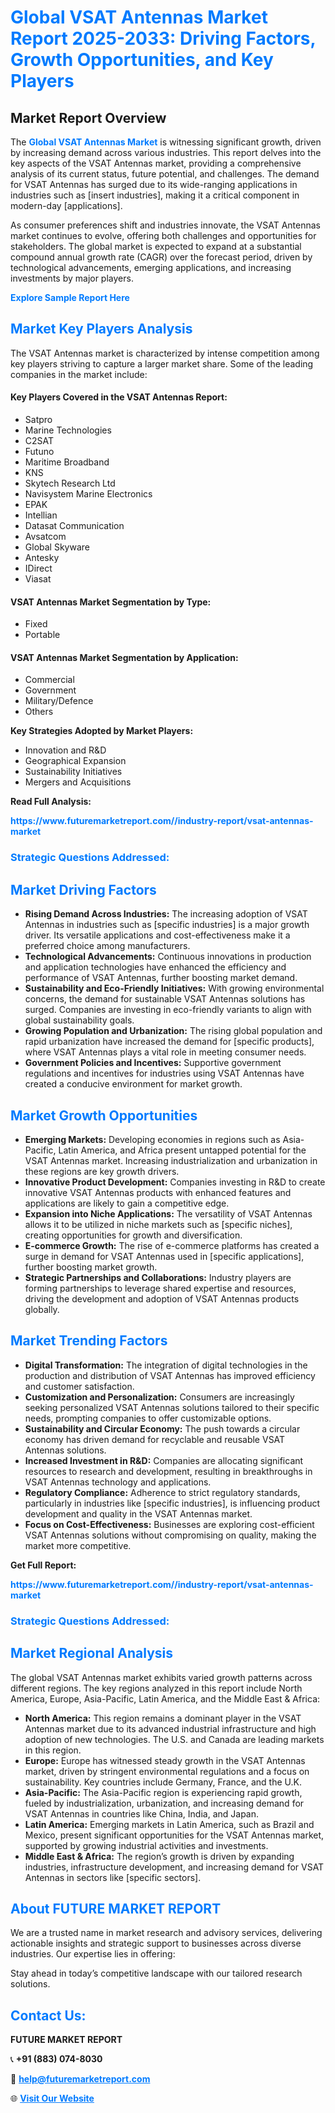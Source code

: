 <h1 style="color: #007BFF;">Global VSAT Antennas Market Report 2025-2033: Driving Factors, Growth Opportunities, and Key Players</h1>

<section id="overview">
<h2>Market Report Overview</h2>
<p>The <a href="https://www.futuremarketreport.com//industry-report/vsat-antennas-market" style="color: #007BFF; text-decoration: none;"><strong>Global VSAT Antennas Market</strong></a> is witnessing significant growth, driven by increasing demand across various industries. This report delves into the key aspects of the VSAT Antennas market, providing a comprehensive analysis of its current status, future potential, and challenges. The demand for VSAT Antennas has surged due to its wide-ranging applications in industries such as [insert industries], making it a critical component in modern-day [applications].</p>
<p>As consumer preferences shift and industries innovate, the VSAT Antennas market continues to evolve, offering both challenges and opportunities for stakeholders. The global market is expected to expand at a substantial compound annual growth rate (CAGR) over the forecast period, driven by technological advancements, emerging applications, and increasing investments by major players.</p>
</section>

<section id="overview">
<p><a href="https://www.futuremarketreport.com//request-sample/reportId=75561" style="color: #007BFF; text-decoration: none;"><strong>Explore Sample Report Here</strong></a></p>
</section>

<section id="key-players">
<h2 style="color: #007BFF;">Market Key Players Analysis</h2>
<p>The VSAT Antennas market is characterized by intense competition among key players striving to capture a larger market share. Some of the leading companies in the market include:</p>
<h4>Key Players Covered in the VSAT Antennas Report:</h4>
<ul><li>Satpro</li><li>Marine Technologies</li><li>C2SAT</li><li>Futuno</li><li>Maritime Broadband</li><li>KNS</li><li>Skytech Research Ltd</li><li>Navisystem Marine Electronics</li><li>EPAK</li><li>Intellian</li><li>Datasat Communication</li><li>Avsatcom</li><li>Global Skyware</li><li>Antesky</li><li>IDirect</li><li>Viasat</li></ul>
<h4>VSAT Antennas Market Segmentation by Type:</h4>
<ul><li>Fixed</li><li>Portable</li></ul>

<h4>VSAT Antennas Market Segmentation by Application:</h4>
<ul><li>Commercial</li><li>Government</li><li>Military/Defence</li><li>Others</li></ul>
<p><strong>Key Strategies Adopted by Market Players:</strong></p>
<ul>
<li>Innovation and R&D</li>
<li>Geographical Expansion</li>
<li>Sustainability Initiatives</li>
<li>Mergers and Acquisitions</li>
</ul>
</section>

<section>
<p><strong>Read Full Analysis: </strong></p><a href="https://www.futuremarketreport.com//industry-report/vsat-antennas-market" style="color: #007BFF; text-decoration: none;"><strong>https://www.futuremarketreport.com//industry-report/vsat-antennas-market</strong></a>
<h3 style="color: #007BFF;">Strategic Questions Addressed:</h3>
</section>

<section id="driving-factors">
<h2 style="color: #007BFF;">Market Driving Factors</h2>
<ul>
<li><strong>Rising Demand Across Industries:</strong> The increasing adoption of VSAT Antennas in industries such as [specific industries] is a major growth driver. Its versatile applications and cost-effectiveness make it a preferred choice among manufacturers.</li>
<li><strong>Technological Advancements:</strong> Continuous innovations in production and application technologies have enhanced the efficiency and performance of VSAT Antennas, further boosting market demand.</li>
<li><strong>Sustainability and Eco-Friendly Initiatives:</strong> With growing environmental concerns, the demand for sustainable VSAT Antennas solutions has surged. Companies are investing in eco-friendly variants to align with global sustainability goals.</li>
<li><strong>Growing Population and Urbanization:</strong> The rising global population and rapid urbanization have increased the demand for [specific products], where VSAT Antennas plays a vital role in meeting consumer needs.</li>
<li><strong>Government Policies and Incentives:</strong> Supportive government regulations and incentives for industries using VSAT Antennas have created a conducive environment for market growth.</li>
</ul>
</section>

<section id="growth-opportunities">
<h2 style="color: #007BFF;">Market Growth Opportunities</h2>
<ul>
<li><strong>Emerging Markets:</strong> Developing economies in regions such as Asia-Pacific, Latin America, and Africa present untapped potential for the VSAT Antennas market. Increasing industrialization and urbanization in these regions are key growth drivers.</li>
<li><strong>Innovative Product Development:</strong> Companies investing in R&D to create innovative VSAT Antennas products with enhanced features and applications are likely to gain a competitive edge.</li>
<li><strong>Expansion into Niche Applications:</strong> The versatility of VSAT Antennas allows it to be utilized in niche markets such as [specific niches], creating opportunities for growth and diversification.</li>
<li><strong>E-commerce Growth:</strong> The rise of e-commerce platforms has created a surge in demand for VSAT Antennas used in [specific applications], further boosting market growth.</li>
<li><strong>Strategic Partnerships and Collaborations:</strong> Industry players are forming partnerships to leverage shared expertise and resources, driving the development and adoption of VSAT Antennas products globally.</li>
</ul>
</section>

<section id="trending-factors">
<h2 style="color: #007BFF;">Market Trending Factors</h2>
<ul>
<li><strong>Digital Transformation:</strong> The integration of digital technologies in the production and distribution of VSAT Antennas has improved efficiency and customer satisfaction.</li>
<li><strong>Customization and Personalization:</strong> Consumers are increasingly seeking personalized VSAT Antennas solutions tailored to their specific needs, prompting companies to offer customizable options.</li>
<li><strong>Sustainability and Circular Economy:</strong> The push towards a circular economy has driven demand for recyclable and reusable VSAT Antennas solutions.</li>
<li><strong>Increased Investment in R&D:</strong> Companies are allocating significant resources to research and development, resulting in breakthroughs in VSAT Antennas technology and applications.</li>
<li><strong>Regulatory Compliance:</strong> Adherence to strict regulatory standards, particularly in industries like [specific industries], is influencing product development and quality in the VSAT Antennas market.</li>
<li><strong>Focus on Cost-Effectiveness:</strong> Businesses are exploring cost-efficient VSAT Antennas solutions without compromising on quality, making the market more competitive.</li>
</ul>
</section>

<section>
<p><strong>Get Full Report: </strong></p><a href="https://www.futuremarketreport.com//industry-report/vsat-antennas-market" style="color: #007BFF; text-decoration: none;"><strong>https://www.futuremarketreport.com//industry-report/vsat-antennas-market</strong></a>
<h3 style="color: #007BFF;">Strategic Questions Addressed:</h3>
</section>


<section id="regional-analysis">
<h2 style="color: #007BFF;">Market Regional Analysis</h2>
<p>The global VSAT Antennas market exhibits varied growth patterns across different regions. The key regions analyzed in this report include North America, Europe, Asia-Pacific, Latin America, and the Middle East & Africa:</p>
<ul>
<li><strong>North America:</strong> This region remains a dominant player in the VSAT Antennas market due to its advanced industrial infrastructure and high adoption of new technologies. The U.S. and Canada are leading markets in this region.</li>
<li><strong>Europe:</strong> Europe has witnessed steady growth in the VSAT Antennas market, driven by stringent environmental regulations and a focus on sustainability. Key countries include Germany, France, and the U.K.</li>
<li><strong>Asia-Pacific:</strong> The Asia-Pacific region is experiencing rapid growth, fueled by industrialization, urbanization, and increasing demand for VSAT Antennas in countries like China, India, and Japan.</li>
<li><strong>Latin America:</strong> Emerging markets in Latin America, such as Brazil and Mexico, present significant opportunities for the VSAT Antennas market, supported by growing industrial activities and investments.</li>
<li><strong>Middle East & Africa:</strong> The region’s growth is driven by expanding industries, infrastructure development, and increasing demand for VSAT Antennas in sectors like [specific sectors].</li>
</ul>
</section>

<footer>
<h2 style="color: #007BFF;">About FUTURE MARKET REPORT</h2>
<p>We are a trusted name in market research and advisory services, delivering actionable insights and strategic support to businesses across diverse industries. Our expertise lies in offering:</p>

<p>Stay ahead in today’s competitive landscape with our tailored research solutions.</p>

<h2 style="color: #007BFF;">Contact Us:</h2>
<p><strong>FUTURE MARKET REPORT</strong></p>
<p>📞 <strong>+91 (883) 074-8030</strong></p>
<p>📧 <strong><a href="mailto:help@futuremarketreport.com" style="color: #007BFF;">help@futuremarketreport.com</a></strong></p>
<p>🌐 <strong><a href="https://www.futuremarketreport.com/" style="color: #007BFF;">Visit Our Website</a></strong></p>
</footer>